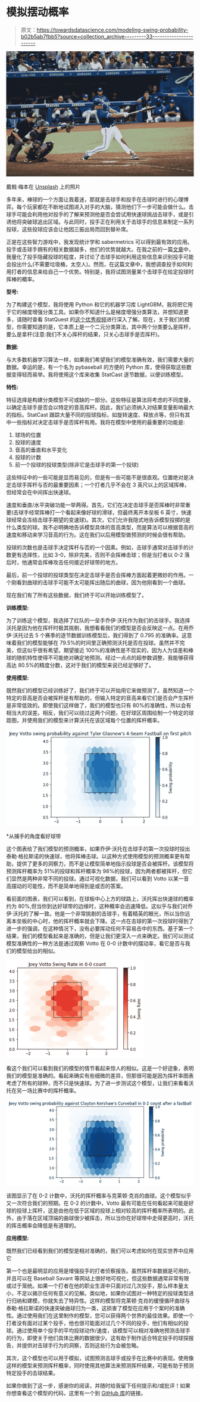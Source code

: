 # 模拟摆动概率

> 原文：<https://towardsdatascience.com/modeling-swing-probability-b02b5ab7fbb5?source=collection_archive---------33----------------------->

![](img/f1ac35676cc72c937c87e7709fa69d80.png)

戴戟·梅本在 [Unsplash](https://unsplash.com?utm_source=medium&utm_medium=referral) 上的照片

多年来，棒球的一个方面让我着迷，那就是击球手和投手在击球时进行的心理博弈。每个玩家都在不断地试图进入对手的大脑，猜测他们下一步可能会做什么。击球手可能会利用他对投手的了解来预测他是否会尝试用快速球挑战击球手，或是引诱他将突破球追出区域。与此同时，投手正在利用关于击球手的信息来制定一系列投球，这些投球应该会让他因三振出局而回到替补席。

正是在这些智力游戏中，我发现统计学和 sabermetrics 可以得到最有效的应用。投手或击球手拥有的相关数据越多，他们的优势就越大。在我之前的一篇[文章](/measuring-how-well-pitchers-hide-their-pitches-f61f076d91f4?source=friends_link&sk=be1b11123ccefe7174183e8cc67bf649)中，我量化了投手隐藏投球的程度，并讨论了击球手如何利用这些信息来识别投手可能会投出什么(不需要垃圾桶，太空人)。然而，在这篇文章中，我想调查投手如何利用打者的信息来给自己一个优势。特别是，我将试图测量某个击球手在给定投球时挥棒的概率。

**型号:**

为了构建这个模型，我将使用 Python 和它的机器学习库 LightGBM，我将把它用于它的梯度增强分类工具。如果你不知道什么是梯度增强分类算法，并想知道更多，请随时查看 StatQuest 的[这个优秀视频](https://www.youtube.com/watch?v=jxuNLH5dXCs&t=340s)进行深入了解。现在，关于我们的模型，你需要知道的是，它本质上是一个二元分类算法，其中两个分类要么是挥杆，要么是拿杆(注意:我们不关心挥杆的结果，只关心击球手是否挥杆)。

**数据:**

与大多数机器学习算法一样，如果我们希望我们的模型准确有效，我们需要大量的数据。幸运的是，有一个名为 pybaseball 的方便的 Python 库，使得获取这些数据变得轻而易举。我将使用这个库来收集 StatCast 逐节数据，以便训练模型。

**特性:**

特征选择是构建分类模型不可或缺的一部分。这些特征是算法将考虑的不同度量，以确定击球手是否会以特定的音高挥杆。因此，我们必须纳入对结果变量影响最大的指标。StatCast 跟踪大量不同的投球指标，如旋转速度、释放点等，但只有其中一些指标对决定击球手是否挥杆有用。我将在模型中使用的最重要的功能是:

1.  球场的位置
2.  投球的速度
3.  音高的垂直和水平变化
4.  投球的计数
5.  前一个投球的投球类型(除非它是击球手的第一个投球)

这些特征中的一些可能是显而易见的，但是有一些可能不是很直观。位置绝对是决定击球手挥杆与否的最重要因素；一个打者几乎不会在 3 英尺以上的区域挥棒，但经常会在中间挥出快速球。

速度和垂直/水平突破功能一举两得。首先，它们在决定击球手是否挥棒时非常重要(击球手经常挥棒打一个看起来像好球的滑球，但最终离开本垒板 6 英寸，快速球经常会冻结击球手期望的变速球)。其次，它们允许我隐式地告诉模型投掷的是什么类型的球。我不必明确地告诉模型具体的音高类型，而是算法可以根据音高的速度和移动来学习音高的行为。这在我们以后用模型做预测的时候会很有帮助。

投球的次数也是击球手决定挥杆与否的一个因素。例如，击球手通常对击球手的计数更有选择性，比如 3-0，除非完美，否则不会挥棒击球；但是当打者以 0-2 落后时，他通常会挥棒攻击任何接近好球带的地方。

最后，前一个投球的投球类型在决定击球手是否会挥棒方面起着更微妙的作用。一个刚看到曲球的击球手可能不太可能挥出随后的曲球，因为他刚看到一个曲球。

现在我们有了所有这些数据，我们终于可以开始训练模型了。

**训练模型:**

为了训练这个模型，我选择了红队的一垒手乔伊·沃托作为我们的击球手。我选择沃托是因为他在挥杆时极其挑剔，我想看看我们的模型是否会反映这一点。在用乔伊·沃托过去 5 个赛季的逐节数据训练模型后，我们得到了 0.795 的准确率。这意味着我们的模型能够在 79.5%的时间里正确预测沃托是否在投球。虽然并不完美，但这似乎很有希望。期望接近 100%的准确性是不现实的，因为人为误差和棒球的随机特性使得不可能绝对确定地预测。经过一点点的超参数调整，我能够获得高达 80.5%的精度分数，这对于我们的模型来说已经足够好了。

**使用模型:**

既然我们的模型已经训练好了，我们终于可以开始用它来做预测了。虽然知道一个特定的音高是否会被挥杆是有帮助的，但输入特定的音高来看它们是否会产生挥杆是非常低效的。即使我们这样做了，我们的模型也只有 80%的准确性，所以会有相当大的误差。相反，我们可以绕过这两个问题，在好球区周围绘制一个特定的球距图，并使用我们的模型来计算沃托在该区域每个位置的挥杆概率。

![](img/6d20b23f1c4e1d6792f3d7fb32ff7d16.png)

*从捕手的角度看好球带

这个图表给了我们模型的预测概率，如果乔伊·沃托在击球手的第一次投球时投出泰勒·格拉斯诺的快速球，他将挥棒击球。以这种方式使用模型的预测概率更有帮助，提供了更多的洞察力，而不是让模型简单地指示投球是否会被挥杆。该模型将预测挥杆概率为 51%的投球和挥杆概率为 98%的投球，因为两者都被挥杆，但它们显然是两种非常不同的投球。通过可视化数据，我们可以看到 Votto 以某一音高摆动的可能性，而不是简单地得到是或否的答案。

看前面的图表，我们可以看到，在球板中心上方的球路上，沃托挥出快速球的概率约为 80%,但当你到达好球带的边缘时，这种概率会迅速降低。这似乎与我们对乔伊·沃托的了解一致。他是一个非常挑剔的击球手，有着精英的眼光，所以当你远离本垒板的中心时，他的挥杆概率就会下降。这一点在击球的第一次投球时得到了进一步的强调，在这种情况下，没有必要挥动任何不容易击中的东西。基于第一个结果，我们的模型看起来是准确的，但是让我们更深入一点来确定。我们可以测试模型准确性的一种方法是通过观察 Votto 在 0-0 计数中的摆动率，看它是否与我们的模型给出的相似。

![](img/9517d8c840199fccf124731bfa70fec7.png)

看这个我们可以看到我们的模型的情节看起来惊人的相似。这是一个好迹象，表明我们的模型是准确的。看起来确实有些细微的差异，但那很可能是因为挥杆率图表考虑了所有的球种，而不只是快速球。为了进一步测试这个模型，让我们来看看沃托在另一场比赛中的挥杆概率。

![](img/f9a63c0dd6244c4cdea359ef2057d03c.png)

该图显示了在 0-2 计数中，沃托的挥杆概率与克莱顿·克肖的曲球。这个模型似乎又一次符合我们的预期。在 0-2 的计数中，Votto 最有可能在任何看起来可能是好球的投球上挥杆，这是由他在低于区域的投球上相对较高的挥杆概率所表明的。此外，由于落在区域顶端的曲球很少被挥击，所以当你在好球带中走得更高时，沃托的挥击概率会降低是有道理的。

**应用模型:**

既然我们已经看到我们的模型是相对准确的，我们可以考虑如何在现实世界中应用它

第一个也是最明显的应用是增强投手的打者侦察报告。虽然挥杆率数据是可用的，并且可以在 Baseball Savant 等网站上很好地可视化，但这些数据通常非常有限或过于笼统。如果一个打者在他的职业生涯中只面对过几次投手，那么样本量太小，不足以揭示任何有意义的见解。类似地，如果你试图对一种特定的投球类型进行归纳和建模，你就失去了特异性。这样的模型将克莱顿·克肖的缓慢循环曲球与泰勒·格拉斯诺的快速突破曲球归为一类，这损害了模型在应用于个案时的准确性。通过使用我们在这里制作的模型，您可以获得两个世界的最佳效果。即使一个打者没有面对过某个投手，他也很可能面对过几个不同的投手，他们有相似的投球。通过使用单个投手的平均投球动作/速度，该模型可以相对准确地预测击球手的行为，即使关于他们具体比赛的数据很少。这有助于制作适合特定投手的球探报告，并提供对击球手行为的洞察，否则这些行为会被忽略。

其次，这个模型也可以用于模拟，试图预测击球手或投手在比赛中的表现。使用像这样的模型来预测挥杆概率，同时使用其他算法来预测挥杆结果，可能有助于预测特定投手的击球结果。

如果你做到了这一步，感谢你的阅读，并随时给我留下任何提示和/或批评！如果你想查看这个模型的代码，这里有一个到 [GitHub 库](https://github.com/jwilsonds/swing_probability_model)的链接。